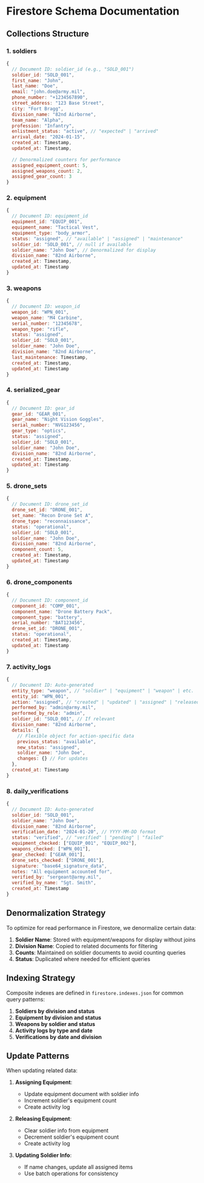 # Firestore Schema Documentation

## Collections Structure

### 1. soldiers
```javascript
{
  // Document ID: soldier_id (e.g., "SOLD_001")
  soldier_id: "SOLD_001",
  first_name: "John",
  last_name: "Doe",
  email: "john.doe@army.mil",
  phone_number: "+1234567890",
  street_address: "123 Base Street",
  city: "Fort Bragg",
  division_name: "82nd Airborne",
  team_name: "Alpha",
  profession: "Infantry",
  enlistment_status: "active", // "expected" | "arrived"
  arrival_date: "2024-01-15",
  created_at: Timestamp,
  updated_at: Timestamp,
  
  // Denormalized counters for performance
  assigned_equipment_count: 5,
  assigned_weapons_count: 2,
  assigned_gear_count: 3
}
```

### 2. equipment
```javascript
{
  // Document ID: equipment_id
  equipment_id: "EQUIP_001",
  equipment_name: "Tactical Vest",
  equipment_type: "body_armor",
  status: "assigned", // "available" | "assigned" | "maintenance"
  soldier_id: "SOLD_001", // null if available
  soldier_name: "John Doe", // Denormalized for display
  division_name: "82nd Airborne",
  created_at: Timestamp,
  updated_at: Timestamp
}
```

### 3. weapons
```javascript
{
  // Document ID: weapon_id
  weapon_id: "WPN_001",
  weapon_name: "M4 Carbine",
  serial_number: "12345678",
  weapon_type: "rifle",
  status: "assigned",
  soldier_id: "SOLD_001",
  soldier_name: "John Doe",
  division_name: "82nd Airborne",
  last_maintenance: Timestamp,
  created_at: Timestamp,
  updated_at: Timestamp
}
```

### 4. serialized_gear
```javascript
{
  // Document ID: gear_id
  gear_id: "GEAR_001",
  gear_name: "Night Vision Goggles",
  serial_number: "NVG123456",
  gear_type: "optics",
  status: "assigned",
  soldier_id: "SOLD_001",
  soldier_name: "John Doe",
  division_name: "82nd Airborne",
  created_at: Timestamp,
  updated_at: Timestamp
}
```

### 5. drone_sets
```javascript
{
  // Document ID: drone_set_id
  drone_set_id: "DRONE_001",
  set_name: "Recon Drone Set A",
  drone_type: "reconnaissance",
  status: "operational",
  soldier_id: "SOLD_001",
  soldier_name: "John Doe",
  division_name: "82nd Airborne",
  component_count: 5,
  created_at: Timestamp,
  updated_at: Timestamp
}
```

### 6. drone_components
```javascript
{
  // Document ID: component_id
  component_id: "COMP_001",
  component_name: "Drone Battery Pack",
  component_type: "battery",
  serial_number: "BAT123456",
  drone_set_id: "DRONE_001",
  status: "operational",
  created_at: Timestamp,
  updated_at: Timestamp
}
```

### 7. activity_logs
```javascript
{
  // Document ID: Auto-generated
  entity_type: "weapon", // "soldier" | "equipment" | "weapon" | etc.
  entity_id: "WPN_001",
  action: "assigned", // "created" | "updated" | "assigned" | "released" | "deleted"
  performed_by: "admin@army.mil",
  performed_by_role: "admin",
  soldier_id: "SOLD_001", // If relevant
  division_name: "82nd Airborne",
  details: {
    // Flexible object for action-specific data
    previous_status: "available",
    new_status: "assigned",
    soldier_name: "John Doe",
    changes: {} // For updates
  },
  created_at: Timestamp
}
```

### 8. daily_verifications
```javascript
{
  // Document ID: Auto-generated
  soldier_id: "SOLD_001",
  soldier_name: "John Doe",
  division_name: "82nd Airborne",
  verification_date: "2024-01-20", // YYYY-MM-DD format
  status: "verified", // "verified" | "pending" | "failed"
  equipment_checked: ["EQUIP_001", "EQUIP_002"],
  weapons_checked: ["WPN_001"],
  gear_checked: ["GEAR_001"],
  drone_sets_checked: ["DRONE_001"],
  signature: "base64_signature_data",
  notes: "All equipment accounted for",
  verified_by: "sergeant@army.mil",
  verified_by_name: "Sgt. Smith",
  created_at: Timestamp
}
```

## Denormalization Strategy

To optimize for read performance in Firestore, we denormalize certain data:

1. **Soldier Name**: Stored with equipment/weapons for display without joins
2. **Division Name**: Copied to related documents for filtering
3. **Counts**: Maintained on soldier documents to avoid counting queries
4. **Status**: Duplicated where needed for efficient queries

## Indexing Strategy

Composite indexes are defined in `firestore.indexes.json` for common query patterns:

1. **Soldiers by division and status**
2. **Equipment by division and status**
3. **Weapons by soldier and status**
4. **Activity logs by type and date**
5. **Verifications by date and division**

## Update Patterns

When updating related data:

1. **Assigning Equipment**:
   - Update equipment document with soldier info
   - Increment soldier's equipment count
   - Create activity log

2. **Releasing Equipment**:
   - Clear soldier info from equipment
   - Decrement soldier's equipment count
   - Create activity log

3. **Updating Soldier Info**:
   - If name changes, update all assigned items
   - Use batch operations for consistency
